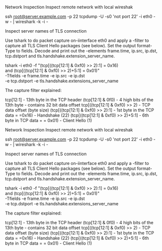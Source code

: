 
Network Inspection
Inspect remote network with local wireshak

ssh root@server.example.com -p 22 tcpdump -U -s0 'not port 22' -i eth0 -w - | wireshark -k -i -

Inspect server names of TLS connection

Use tshark to do packet capture on-iinterface eth0 and apply a -filter to capture all TLS Client Hello packages (see below). Set the output format-Type to fields. Decode and print out the -elements frame.time, ip.src, ip.dst, tcp.dstport and tls.handshake.extension_server_name.

tshark -i eth0 -f "(tcp[((tcp[12:1] & 0xf0) >> 2):1] = 0x16)\
 and (tcp[((tcp[12:1] & 0xf0) >> 2)+5:1] = 0x01)" \
 -Tfields -e frame.time -e ip.src -e ip.dst \
 -e tcp.dstport -e tls.handshake.extensions_server_name

The capture filter explained:

tcp[12:1]                           - 13th byte in the TCP header 
(tcp[12:1] & 0f0)                   - 4 high bits of the 13th byte
                                    - contains 32 bit data offset
tcp[((tcp[12:1] & 0xf0) >> 2)       - TCP data offset (byte size)
(tcp[((tcp[12:1] & 0xf0) >> 2):1]   - 1st byte in the TCP data =
=0x16)                              - Handshake (22) 
(tcp[((tcp[12:1] & 0xf0) >> 2)+5:1] - 6th byte in TCP data =
= 0x01)                             - Client Hello (1) 


Network Inspection
Inspect remote network with local wireshak

ssh root@server.example.com -p 22 tcpdump -U -s0 'not port 22' -i eth0 -w - | wireshark -k -i -

Inspect server names of TLS connection

Use tshark to do packet capture on-iinterface eth0 and apply a -filter to capture all TLS Client Hello packages (see below). Set the output format-Type to fields. Decode and print out the -elements frame.time, ip.src, ip.dst, tcp.dstport and tls.handshake.extension_server_name.

tshark -i eth0 -f "(tcp[((tcp[12:1] & 0xf0) >> 2):1] = 0x16)\
 and (tcp[((tcp[12:1] & 0xf0) >> 2)+5:1] = 0x01)" \
 -Tfields -e frame.time -e ip.src -e ip.dst \
 -e tcp.dstport -e tls.handshake.extensions_server_name

The capture filter explained:

tcp[12:1]                           - 13th byte in the TCP header 
(tcp[12:1] & 0f0)                   - 4 high bits of the 13th byte
                                    - contains 32 bit data offset
tcp[((tcp[12:1] & 0xf0) >> 2)       - TCP data offset (byte size)
(tcp[((tcp[12:1] & 0xf0) >> 2):1]   - 1st byte in the TCP data =
=0x16)                              - Handshake (22) 
(tcp[((tcp[12:1] & 0xf0) >> 2)+5:1] - 6th byte in TCP data =
= 0x01)                             - Client Hello (1) 

